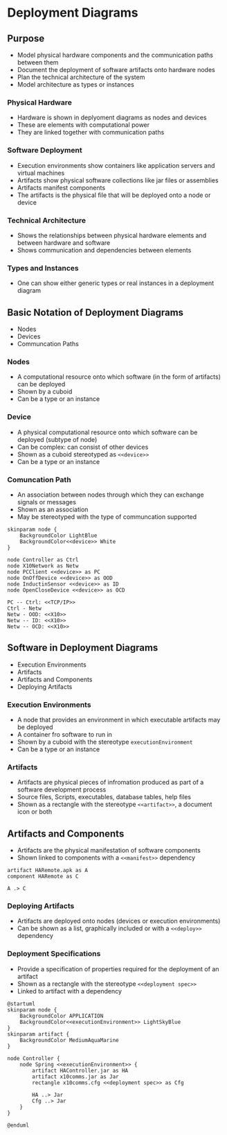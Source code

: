 # Deployment Diagrams

## Purpose
- Model physical hardware components and the communication paths between them
- Document the deployment of software artifacts onto hardware nodes
- Plan the technical architecture of the system
- Model architecture as types or instances

### Physical Hardware
- Hardware is shown in deplyoment diagrams as nodes and devices
- These are elements with computational power
- They are linked together with communication paths

### Software Deployment
- Execution environments show containers like application servers and virtual machines
- Artifacts show physical software collections like jar files or assemblies
- Artifacts manifest components
- The artifacts is the physical file that will be deployed onto a node or device

### Technical Architecture
- Shows the relationships between physical hardware elements and between hardware and software
- Shows communication and dependencies between elements

### Types and Instances
- One can show either generic types or real instances in a deployment diagram

## Basic Notation of Deployment Diagrams
- Nodes
- Devices
- Communcation Paths

### Nodes 
- A computational resource onto which software (in the form of artifacts) can be deployed
- Shown by a cuboid
- Can be a type or an instance

### Device
- A physical computational resource onto which software can be deployed (subtype of node)
- Can be complex: can consist of other devices
- Shown as a cuboid stereotyped as `<<device>>`
- Can be a type or an instance

### Comuncation Path
- An association between nodes through which they can exchange signals or messages
- Shown as an association
- May be stereotyped with the type of communcation supported

```plantuml
skinparam node {
    BackgroundColor LightBlue
    BackgroundColor<<device>> White
}

node Controller as Ctrl
node X10Network as Netw
node PCClient <<device>> as PC
node OnOffDevice <<device>> as OOD
node InductinSensor <<device>> as ID
node OpenCloseDevice <<device>> as OCD

PC -- Ctrl: <<TCP/IP>>
Ctrl - Netw
Netw - OOD: <<X10>>
Netw -- ID: <<X10>>
Netw -- OCD: <<X10>>
```

## Software in Deployment Diagrams
- Execution Environments
- Artifacts
- Artifacts and Components
- Deploying Artifacts

### Execution Environments
- A node that provides an environment in which executable artifacts may be deployed
- A container fro software to run in
- Shown by a cuboid with the stereotype `executionEnvironment`
- Can be a type or an instance

### Artifacts
- Artifacts are physical pieces of infromation produced as part of a software development process
- Source files, Scripts, executables, database tables, help files
- Shown as a rectangle with the stereotype `<<artifact>>`, a document icon or both

## Artifacts and Components
- Artifacts are the physical manifestation of software components
- Shown linked to components with a `<<manifest>>` dependency

```plantuml
artifact HARemote.apk as A
component HARemote as C 

A .> C
```

### Deploying Artifacts
- Artifacts are deployed onto nodes (devices or execution environments)
- Can be shown as a list, graphically included or with a `<<deploy>>` dependency

### Deployment Specifications
- Provide a specification of properties required for the deployment of an artifact
- Shown as a rectangle with the stereotype `<<deployment spec>>`
- Linked to artifact with a dependency

```plantuml
@startuml
skinparam node {
    BackgroundColor APPLICATION
    BackgroundColor<<executionEnvironment>> LightSkyBlue
}
skinparam artifact {
    BackgroundColor MediumAquaMarine
}

node Controller {
    node Spring <<executionEnvironment>> {
        artifact HAController.jar as HA
        artifact x10comms.jar as Jar
        rectangle x10comms.cfg <<deployment spec>> as Cfg

        HA ..> Jar
        Cfg ..> Jar
    }
}

@enduml
```